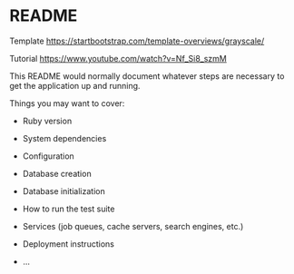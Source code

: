 # README

Template https://startbootstrap.com/template-overviews/grayscale/

Tutorial https://www.youtube.com/watch?v=Nf_Si8_szmM

This README would normally document whatever steps are necessary to get the
application up and running.

Things you may want to cover:

* Ruby version

* System dependencies

* Configuration

* Database creation

* Database initialization

* How to run the test suite

* Services (job queues, cache servers, search engines, etc.)

* Deployment instructions

* ...
